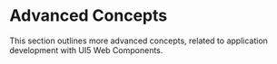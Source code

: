 # Advanced Concepts

This section outlines more advanced concepts, related to application development with UI5 Web Components.
